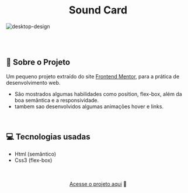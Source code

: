 
<div align="center"><h1>Sound Card</h1></div>

![desktop-design](https://user-images.githubusercontent.com/105744700/194682475-9795435f-81b1-4fb4-bdde-651c4d2d5e09.jpg)

<br>
<br>
<h2>📃 Sobre o Projeto</h2>

 Um pequeno projeto extraído do site <a href="https://www.frontendmentor.io/">Frontend Mentor</a>, 
  para a prática de desenvolvimento web.

 - São mostrados algumas habilidades como position, flex-box, além da boa semântica e a responsividade.
 - tambem sao desenvolvidos algumas animações hover e links.
<br>
 <h2>💻 Tecnologias usadas </h2>

 - Html (semântico)
 - Css3 (flex-box)

<br>
<br>

<div align="center">
			 <a href="https://mayconcabral077.github.io/templatecard/">Acesse o projeto aqui</a> 🤟
</div>
